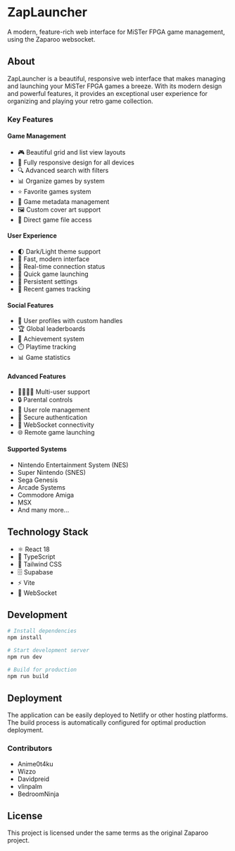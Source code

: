 # ZapLauncher

A modern, feature-rich web interface for MiSTer FPGA game management, using the Zaparoo websocket.

## About

ZapLauncher is a beautiful, responsive web interface that makes managing and launching your MiSTer FPGA games a breeze. With its modern design and powerful features, it provides an exceptional user experience for organizing and playing your retro game collection.

### Key Features

#### Game Management
- 🎮 Beautiful grid and list view layouts
- 📱 Fully responsive design for all devices
- 🔍 Advanced search with filters
- 📊 Organize games by system
- ⭐ Favorite games system
- 📝 Game metadata management
- 🖼️ Custom cover art support
- 📂 Direct game file access

#### User Experience
- 🌓 Dark/Light theme support
- 🚀 Fast, modern interface
- 🔄 Real-time connection status
- 🎯 Quick game launching
- 💾 Persistent settings
- 🏃 Recent games tracking

#### Social Features
- 👤 User profiles with custom handles
- 🏆 Global leaderboards
- 🎯 Achievement system
- ⏱️ Playtime tracking
- 📊 Game statistics

#### Advanced Features
- 👨‍👩‍👧‍👦 Multi-user support
- 🔒 Parental controls
- 👥 User role management
- 🔐 Secure authentication
- 🔄 WebSocket connectivity
- 🌐 Remote game launching

#### Supported Systems
- Nintendo Entertainment System (NES)
- Super Nintendo (SNES)
- Sega Genesis
- Arcade Systems
- Commodore Amiga
- MSX
- And many more...

## Technology Stack

- ⚛️ React 18
- 🔷 TypeScript
- 🎨 Tailwind CSS
- 🗄️ Supabase
- ⚡ Vite
- 🔌 WebSocket

## Development

```bash
# Install dependencies
npm install

# Start development server
npm run dev

# Build for production
npm run build
```

## Deployment

The application can be easily deployed to Netlify or other hosting platforms. The build process is automatically configured for optimal production deployment.

### Contributors
- Anime0t4ku
- Wizzo
- Davidpreid
- vlinpalm
- BedroomNinja

## License

This project is licensed under the same terms as the original Zaparoo project.
